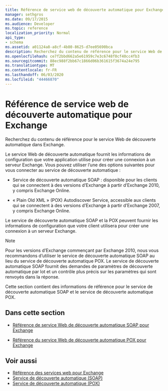 ```yaml
---
title: Référence de service web de découverte automatique pour Exchange
manager: sethgros
ms.date: 09/17/2015
ms.audience: Developer
ms.topic: reference
localization_priority: Normal
api_type:
- schema
ms.assetid: a01124a8-a8cf-4b80-8625-d7ee05690bca
description: Recherchez du contenu de référence pour le service Web de découverte automatique dans Exchange.
ms.openlocfilehash: ce7f2bbd662a5e61959c7e3c6748f0cf40cc4fb3
ms.sourcegitcommit: 88ec988f2bb67c1866d06b361615f3674a24e795
ms.translationtype: MT
ms.contentlocale: fr-FR
ms.lasthandoff: 06/03/2020
ms.locfileid: "44466870"
---
```

# <a name="autodiscover-web-service-reference-for-exchange"></a>Référence de service web de découverte automatique pour Exchange

Recherchez du contenu de référence pour le service Web de découverte automatique dans Exchange.
  
Le service Web de découverte automatique fournit les informations de configuration que votre application utilise pour créer une connexion à un serveur Exchange. Vous pouvez utiliser l’une des options suivantes pour vous connecter au service de découverte automatique :
  
- Service de découverte automatique SOAP : disponible pour les clients qui se connectent à des versions d’Exchange à partir d’Exchange 2010, y compris Exchange Online.
    
- « Plain Old XML » (POX) Autodiscover Service, accessible aux clients qui se connectent à des versions d’Exchange à partir d’Exchange 2007, y compris Exchange Online. 
    
Le service de découverte automatique SOAP et la POX peuvent fournir les informations de configuration que votre client utilisera pour créer une connexion à un serveur Exchange.
  
> [!NOTE]
> Pour les versions d’Exchange commençant par Exchange 2010, nous vous recommandons d’utiliser le service de découverte automatique SOAP au lieu du service de découverte automatique POX. Le service de découverte automatique SOAP fournit des demandes de paramètres de découverte automatique par lot et un contrôle plus précis sur les paramètres qui sont renvoyés dans la réponse. 
  
Cette section contient des informations de référence pour le service de découverte automatique SOAP et le service de découverte automatique POX.
  
## <a name="in-this-section"></a>Dans cette section
<a name="bk_InThisSection"> </a>

- [Référence de service Web de découverte automatique SOAP pour Exchange](soap-autodiscover-web-service-reference-for-exchange.md)
    
- [Référence du service Web de découverte automatique POX pour Exchange](pox-autodiscover-web-service-reference-for-exchange.md)
    
## <a name="see-also"></a>Voir aussi

- [Référence des services web pour Exchange](web-services-reference-for-exchange.md)
- [Service de découverte automatique (SOAP)](https://msdn.microsoft.com/library/e24d1a1f-0d20-4bd9-ae4c-9112ecacea78%28Office.15%29.aspx)
- [Service de découverte automatique (POX)](https://msdn.microsoft.com/library/13c54de3-a91c-4424-8732-99dd8f2162ec%28Office.15%29.aspx)
    

